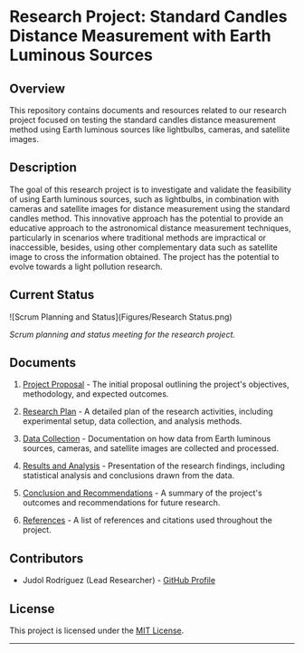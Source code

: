 # Research Project: Standard Candles Distance Measurement with Earth Luminous Sources

## Overview

This repository contains documents and resources related to our research project focused on testing the standard candles distance measurement method using Earth luminous sources like lightbulbs, cameras, and satellite images.

## Description

The goal of this research project is to investigate and validate the feasibility of using Earth luminous sources, such as lightbulbs, in combination with cameras and satellite images for distance measurement using the standard candles method. This innovative approach has the potential to provide an educative approach to the astronomical distance measurement techniques, particularly in scenarios where traditional methods are impractical or inaccessible, besides, using other complementary data such as satellite image to cross the information obtained. The project has the potential to evolve towards a light pollution research.

## Current Status

![Scrum Planning and Status](Figures/Research Status.png)

<c>*Scrum planning and status meeting for the research project.*</c>

## Documents

1. [Project Proposal](docs/project-proposal.pdf) - The initial proposal outlining the project's objectives, methodology, and expected outcomes.

2. [Research Plan](docs/research-plan.pdf) - A detailed plan of the research activities, including experimental setup, data collection, and analysis methods.

3. [Data Collection](docs/data-collection.md) - Documentation on how data from Earth luminous sources, cameras, and satellite images are collected and processed.

4. [Results and Analysis](docs/results-analysis.pdf) - Presentation of the research findings, including statistical analysis and conclusions drawn from the data.

5. [Conclusion and Recommendations](docs/conclusion-recommendations.md) - A summary of the project's outcomes and recommendations for future research.

6. [References](docs/references.md) - A list of references and citations used throughout the project.

## Contributors

- Judol Rodríguez (Lead Researcher) - [GitHub Profile](https://github.com/juarodriguezfr)

## License

This project is licensed under the [MIT License](LICENSE.md).

---
